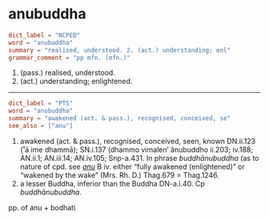 # anubuddha

``` toml
dict_label = "NCPED"
word = "anubuddha"
summary = "realised, understood. 2. (act.) understanding; enl"
grammar_comment = "pp mfn. (mfn.)"
```

1. (pass.) realised, understood.
2. (act.) understanding; enlightened.

--------------------

``` toml
dict_label = "PTS"
word = "anubuddha"
summary = "awakened (act. & pass.), recognised, conceived, se"
see_also = ["anu"]
```

1. awakened (act. & pass.), recognised, conceived, seen, known DN.ii.123 (˚ā ime dhammā); SN.i.137 (dhammo vimalen’ ânubuddho ii.203; iv.188; AN.ii.1; AN.iii.14; AN.iv.105; Snp\-a.431. In phrase *buddhānubuddha* (as to nature of cpd. see *[anu](anu.md)* B iv. either “fully awakened (enlightened)” or “wakened by the wake” (Mrs. Rh. D.) Thag.679 = Thag.1246.
2. a lesser Buddha, inferior than the Buddha DN\-a.i.40. Cp *buddhānubuddha*.

pp. of anu \+ bodhati

